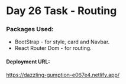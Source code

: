 <h1>Day 26 Task - Routing</h1>
<h3>Packages Used:</h3>
<ul>
  <li>BootStrap - for style, card and Navbar.</li>
  <li>React Router Dom - for routing.</li>
</ul>
<h4>Deployment URL:</h4>
<a href="https://dazzling-gumption-e067e4.netlify.app/">https://dazzling-gumption-e067e4.netlify.app/</a>
